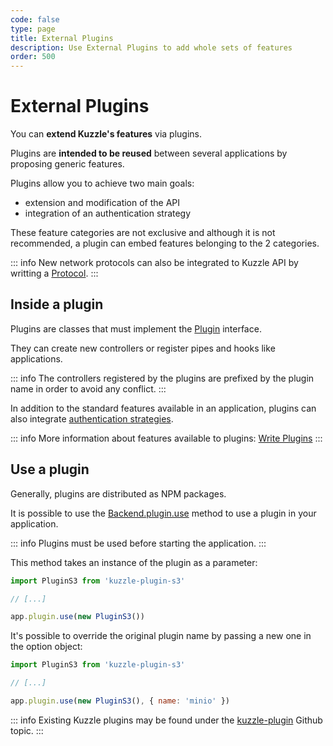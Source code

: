 ```yaml
---
code: false
type: page
title: External Plugins
description: Use External Plugins to add whole sets of features
order: 500
---
```


# External Plugins

You can **extend Kuzzle's features** via plugins.

Plugins are **intended to be reused** between several applications by proposing generic features.

Plugins allow you to achieve two main goals:
 - extension and modification of the API
 - integration of an authentication strategy

These feature categories are not exclusive and although it is not recommended, a plugin can embed features belonging to the 2 categories.

::: info
New network protocols can also be integrated to Kuzzle API by writting a [Protocol](/core/2/some-link).
::: 

## Inside a plugin

Plugins are classes that must implement the [Plugin](/core/2/some-link) interface.  

They can create new controllers or register pipes and hooks like applications.

::: info
The controllers registered by the plugins are prefixed by the plugin name in order to avoid any conflict.
:::

In addition to the standard features available in an application, plugins can also integrate [authentication strategies](/core/2/some-link).

::: info
More information about features available to plugins: [Write Plugins](/core/2/guides/write-plugins)
:::

## Use a plugin

Generally, plugins are distributed as NPM packages.  

It is possible to use the [Backend.plugin.use](/core/2/some-link) method to use a plugin in your application.  

::: info
Plugins must be used before starting the application.
:::

This method takes an instance of the plugin as a parameter:

```js
import PluginS3 from 'kuzzle-plugin-s3'

// [...]

app.plugin.use(new PluginS3())
```

It's possible to override the original plugin name by passing a new one in the option object:

```js
import PluginS3 from 'kuzzle-plugin-s3'

// [...]

app.plugin.use(new PluginS3(), { name: 'minio' })
```

::: info
Existing Kuzzle plugins may be found under the [kuzzle-plugin](https://github.com/topics/kuzzle-plugin) Github topic.
:::
